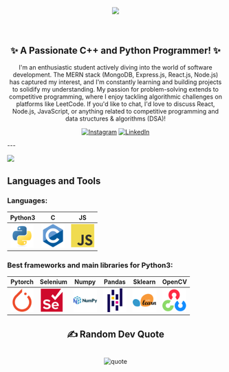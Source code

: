 <h1 align="center">
    <img src="https://readme-typing-svg.herokuapp.com/?font=Righteous&size=35&center=true&vCenter=true&width=500&height=70&duration=4000&lines=Hi+There!+👋;+I'm+Hanzala+Habib!;" />
</h1>

<br/>

<h2 align="center">✨ A Passionate C++ and Python Programmer! ✨</h2>
<div align="center">
  
I'm an enthusiastic student actively diving into the world of software development. The MERN stack (MongoDB, Express.js, React.js, Node.js) has captured my interest, and I'm constantly learning and building projects to solidify my understanding. My passion for problem-solving extends to competitive programming, where I enjoy tackling algorithmic challenges on platforms like LeetCode. If you'd like to chat, I'd love to discuss React, Node.js, JavaScript, or anything related to competitive programming and data structures & algorithms (DSA)!

[![Instagram](https://img.shields.io/badge/Instagram-%23E4405F.svg?logo=Instagram&logoColor=white)](https://instagram.com/sireyt110) [![LinkedIn](https://img.shields.io/badge/LinkedIn-%230077B5.svg?logo=linkedin&logoColor=white)](https://linkedin.com/in/aman-shahid-32708a2b7) 
</div>
---

[![](https://visitcount.itsvg.in/api?id=dev-sire&icon=0&color=0)](https://visitcount.itsvg.in)
<br />

## Languages and Tools 
<div>

### Languages:
| Python3 | C | JS 
|----------|----------|----------
|  <img src="https://github.com/devicons/devicon/blob/master/icons/python/python-original.svg" title="Python"  alt="Python" width="55" height="55"/> |  <img src="https://github.com/devicons/devicon/blob/master/icons/c/c-original.svg" title="C"  alt="C" width="55" height="55"/> |  <img src="https://github.com/devicons/devicon/blob/master/icons/javascript/javascript-original.svg" title="JavaScript" alt="JavaScript" width="55" height="55"/> |

  

### Best frameworks and main libraries for Python3:

| Pytorch | Selenium | Numpy | Pandas | Sklearn | OpenCV |
|----------|----------|----------|----------|----------|----------|
|  <img src="https://github.com/devicons/devicon/blob/master/icons/pytorch/pytorch-original.svg" title="Pytorch"  alt="Pytorch" width="55" height="55"/>|  <img src="https://github.com/devicons/devicon/blob/master/icons/selenium/selenium-original.svg" title="Selenium"  alt="Selenium" width="55" height="55"/>|  <img src="https://github.com/devicons/devicon/blob/master/icons/numpy/numpy-original-wordmark.svg" title="Numpy" alt="Numpy" width="55" height="55"/>|  <img src="https://github.com/devicons/devicon/blob/master/icons/pandas/pandas-original.svg" title="Pandas" alt="Pandas" width="55" height="55"/>|  <img src="https://github.com/devicons/devicon/blob/master/icons/scikitlearn/scikitlearn-original.svg" title="sklearn" alt="sklearn" width="55" height="55"/>| <img src="https://github.com/devicons/devicon/blob/master/icons/opencv/opencv-original.svg" title="mpl" alt="mpl" width="55" height="55"/>|






<h2 align="center">✍️ Random Dev Quote</h2>
<br/>
<div align="center">
  <img src="https://quotes-github-readme.vercel.app/api?type=horizontal&theme=catppuccin_mocha" alt="quote" />
</div>


